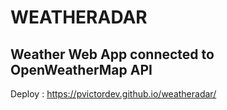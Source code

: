 # WEATHERADAR
## Weather Web App connected to OpenWeatherMap API
Deploy : https://pvictordev.github.io/weatheradar/

